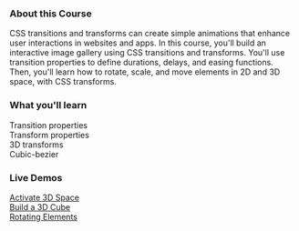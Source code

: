### About this Course

CSS transitions and transforms can create simple animations that enhance user interactions in websites and apps. In this course, you'll build an interactive image gallery using CSS transitions and transforms. You'll use transition properties to define durations, delays, and easing functions. Then, you'll learn how to rotate, scale, and move elements in 2D and 3D space, with CSS transforms.

### What you'll learn

Transition properties  
Transform properties  
3D transforms  
Cubic-bezier

### Live Demos

[Activate 3D Space](https://adamelliotfields.github.io/treehouse/css/css-transitions-and-transforms/activate-3d-space/index.html)  
[Build a 3D Cube](https://adamelliotfields.github.io/treehouse/css/css-transitions-and-transforms/build-a-3d-cube/index.html)  
[Rotating Elements](https://adamelliotfields.github.io/treehouse/css/css-transitions-and-transforms/rotating-elements/index.html)
